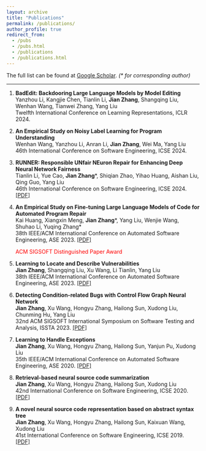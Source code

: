 ```yaml
---
layout: archive
title: "Publications"
permalink: /publications/
author_profile: true
redirect_from: 
  - /pubs
  - /pubs.html
  - /publications
  - /publications.html
---
```


The full list can be found at <a href="https://scholar.google.com/citations?user=ki1y5TQAAAAJ&hl=en">Google Scholar</a>. <i>(* for corresponding author)</i>

---
1. **BadEdit: Backdooring Large Language Models by Model Editing**  
   Yanzhou Li, Kangjie Chen, Tianlin Li, **Jian Zhang**, Shangqing Liu, Wenhan Wang, Tianwei Zhang, Yang Liu  
   Twelfth International Conference on Learning Representations, ICLR 2024.
1. **An Empirical Study on Noisy Label Learning for Program Understanding**  
   Wenhan Wang, Yanzhou Li, Anran Li, **Jian Zhang**, Wei Ma, Yang Liu  
   46th International Conference on Software Engineering, ICSE 2024.  
1. **RUNNER: Responsible UNfair NEuron Repair for Enhancing Deep Neural Network Fairness**  
   Tianlin Li, Yue Cao, **Jian Zhang**\*, Shiqian Zhao, Yihao Huang, Aishan Liu, Qing Guo, Yang Liu  
   46th International Conference on Software Engineering, ICSE 2024. [\[PDF\]](http://zhangj111.github.io/files/ICSE24_RUNNER.pdf)
1. **An Empirical Study on Fine-tuning Large Language Models of Code for Automated Program Repair**  
   Kai Huang, Xiangxin Meng, **Jian Zhang**\*, Yang Liu, Wenjie Wang, Shuhao Li, Yuqing Zhang\*  
   38th IEEE/ACM International Conference on Automated Software Engineering, ASE 2023. [\[PDF\]](http://zhangj111.github.io/files/ASE23_APR_Study.pdf)
   
   <font color="red">ACM SIGSOFT Distinguished Paper Award</font>
1. **Learning to Locate and Describe Vulnerabilities**  
   **Jian Zhang**, Shangqing Liu, Xu Wang, Li Tianlin, Yang Liu  
   38th IEEE/ACM International Conference on Automated Software Engineering, ASE 2023. [\[PDF\]](http://zhangj111.github.io/files/ASE23_VulTeller.pdf)
1. **Detecting Condition-related Bugs with Control Flow Graph Neural Network**  
   **Jian Zhang**, Xu Wang, Hongyu Zhang, Hailong Sun, Xudong Liu, Chunming Hu, Yang Liu  
   32nd ACM SIGSOFT International Symposium on Software Testing and Analysis, ISSTA 2023. [\[PDF\]](http://zhangj111.github.io/files/ISSTA23_CFGNN.pdf)
1. **Learning to Handle Exceptions**  
   **Jian Zhang**, Xu Wang, Hongyu Zhang, Hailong Sun, Yanjun Pu, Xudong Liu  
   35th IEEE/ACM International Conference on Automated Software Engineering, ASE 2020. [\[PDF\]](http://zhangj111.github.io/files/ASE20_Nexgen.pdf)
1. **Retrieval-based neural source code summarization**  
   **Jian Zhang**, Xu Wang, Hongyu Zhang, Hailong Sun, Xudong Liu  
   42nd International Conference on Software Engineering, ICSE 2020. [\[PDF\]](http://zhangj111.github.io/files/ICSE20_Rencos.pdf)
1. **A novel neural source code representation based on abstract syntax tree**  
   **Jian Zhang**, Xu Wang, Hongyu Zhang, Hailong Sun, Kaixuan Wang, Xudong Liu  
   41st International Conference on Software Engineering, ICSE 2019. [\[PDF\]](http://zhangj111.github.io/files/ICSE19_ASTNN.pdf)
